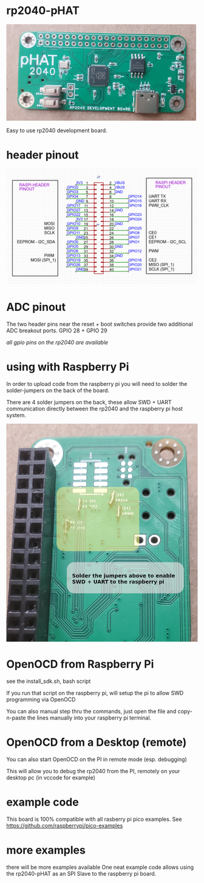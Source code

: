 # rp2040-pHAT
![board](screenshots/board.jpg)

Easy to use rp2040 development board.

# header pinout
![header pinout](screenshots/header.png)

# ADC pinout
The two header pins near the reset + boot switches provide two additional ADC breakout ports.
GPIO 28 + GPIO 29

*all gpio pins on the rp2040 are available*


# using with Raspberry Pi
In order to upload code from the raspberry pi you will need to solder the solder-jumpers on the back of the board.

There are 4 solder jumpers on the back, these allow SWD + UART communication directly between the rp2040 and the raspberry pi host system.

![screenshot](screenshots/swd_jumpers.jpg)

# OpenOCD from Raspberry Pi
see the install_sdk.sh, bash script

If you run that script on the raspberry pi, will setup the pi to allow SWD programming via OpenOCD

You can also manual step thru the commands, just open the file and copy-n-paste the lines manually into your raspberry pi terminal.

# OpenOCD from a Desktop (remote)
You can also start OpenOCD on the PI in remote mode (esp. debugging)

This will allow you to debug the rp2040 from the PI, remotely on your desktop pc (in vccode for example)

# example code
This board is 100% compatible with all rasberry pi pico examples.
See https://github.com/raspberrypi/pico-examples

# more examples
there will be more examples available
One neat example code allows using the rp2040-pHAT as an SPI Slave to the raspberry pi board.
